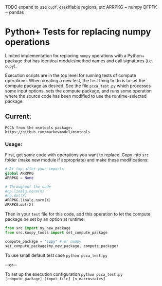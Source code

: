 TODO expand to use `cudf`, `dask`ifiable regions, etc
ARRPKG ~ numpy
DFPFK ~ pandas

# Python+ Tests for replacing numpy operations

Limited implementation for replacing `numpy` operations with a Python+ package
that has identical module/method names and call signatures (i.e. `cupy`).

Execution scripts are in the top level for running tests of compute operations.
When creating a new test, the first thing to do is to set the compute package 
as desired. See the file `pcca_test.py` which processes some input options, 
sets the compute package, and runs some operation where the source code has
been modified to use the runtime-selected package.

## Current:
    PCCA from the msmtools package: https://github.com/markovmodel/msmtools

### Usage:

First, get some code with operations you want to replace. Copy into `src` 
folder (make new module if appropriate) and make these modifications:

```python
# At top after your imports
global ARRPKG
ARRPKG = None

# Throughout the code
#np.linalg.norm(X)
#np.dot(X)
ARRPKG.linalg.norm(X)
ARRPKG.dot(X)
```

Then in your `test` file for this code, add this operation to let the
compute package be set by an option at runtime:

```python
from src import my_new_package
from src.koopy_tools import set_compute_package

compute_package = "cupy" # or numpy
set_compute_package(my_new_package, compute_package)
```

To use small default test case
    `python pcca_test.py`

--or--

To set up the execution configuration
    `python pcca_test.py [compute_package] [input_file] [n_macrostates]`


